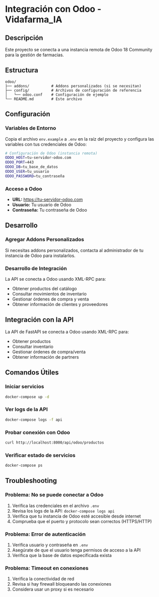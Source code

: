 # Integración con Odoo - Vidafarma_IA

## Descripción
Este proyecto se conecta a una instancia remota de Odoo 18 Community para la gestión de farmacias.

## Estructura
```
odoo/
├── addons/          # Addons personalizados (si se necesitan)
├── config/          # Archivos de configuración de referencia
│   └── odoo.conf    # Configuración de ejemplo
└── README.md        # Este archivo
```

## Configuración

### Variables de Entorno
Copia el archivo `env.example` a `.env` en la raíz del proyecto y configura las variables con tus credenciales de Odoo:

```bash
# Configuración de Odoo (instancia remota)
ODOO_HOST=tu-servidor-odoo.com
ODOO_PORT=443
ODOO_DB=tu_base_de_datos
ODOO_USER=tu_usuario
ODOO_PASSWORD=tu_contraseña
```

### Acceso a Odoo
- **URL:** https://tu-servidor-odoo.com
- **Usuario:** Tu usuario de Odoo
- **Contraseña:** Tu contraseña de Odoo

## Desarrollo

### Agregar Addons Personalizados
Si necesitas addons personalizados, contacta al administrador de tu instancia de Odoo para instalarlos.

### Desarrollo de Integración
La API se conecta a Odoo usando XML-RPC para:
- Obtener productos del catálogo
- Consultar movimientos de inventario
- Gestionar órdenes de compra y venta
- Obtener información de clientes y proveedores

## Integración con la API
La API de FastAPI se conecta a Odoo usando XML-RPC para:
- Obtener productos
- Consultar inventario
- Gestionar órdenes de compra/venta
- Obtener información de partners

## Comandos Útiles

### Iniciar servicios
```bash
docker-compose up -d
```

### Ver logs de la API
```bash
docker-compose logs -f api
```

### Probar conexión con Odoo
```bash
curl http://localhost:8000/api/odoo/productos
```

### Verificar estado de servicios
```bash
docker-compose ps
```

## Troubleshooting

### Problema: No se puede conectar a Odoo
1. Verifica las credenciales en el archivo `.env`
2. Revisa los logs de la API: `docker-compose logs api`
3. Verifica que tu instancia de Odoo esté accesible desde internet
4. Comprueba que el puerto y protocolo sean correctos (HTTPS/HTTP)

### Problema: Error de autenticación
1. Verifica usuario y contraseña en `.env`
2. Asegúrate de que el usuario tenga permisos de acceso a la API
3. Verifica que la base de datos especificada exista

### Problema: Timeout en conexiones
1. Verifica la conectividad de red
2. Revisa si hay firewall bloqueando las conexiones
3. Considera usar un proxy si es necesario 
